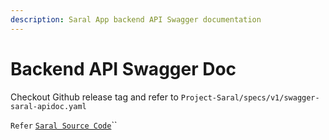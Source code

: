 ```yaml
---
description: Saral App backend API Swagger documentation
---
```


# Backend API Swagger Doc

Checkout Github release tag and refer to `Project-Saral/specs/v1/swagger-saral-apidoc.yaml`

`Refer` [`Saral Source Code`](https://github.com/Sunbird-Saral/Project-Saral)``
